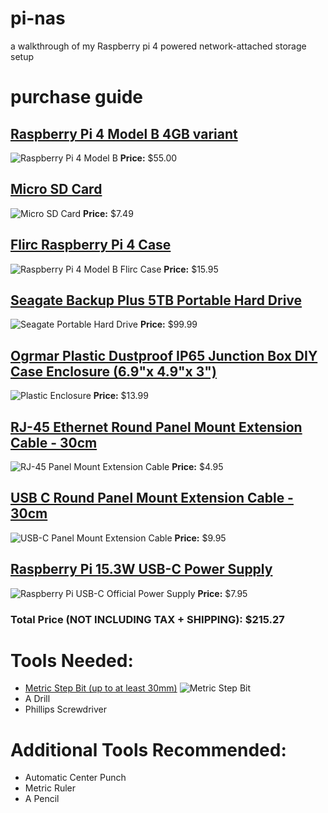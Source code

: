 # pi-nas
a walkthrough of my Raspberry pi 4 powered network-attached storage setup
# purchase guide
## [Raspberry Pi 4 Model B 4GB variant](https://www.raspberrypi.org/products/raspberry-pi-4-model-b/?variant=raspberry-pi-4-model-b-4gb)
![Raspberry Pi 4 Model B](images/RPi4.jpg)
__Price:__ $55.00

## [Micro SD Card](https://slickdeals.net/deals/microsd/)
![Micro SD Card](images/micro_sd.jpg)
__Price:__ $7.49

## [Flirc Raspberry Pi 4 Case](https://flirc.tv/more/raspberry-pi-4-case)
![Raspberry Pi 4 Model B Flirc Case](images/RPi4_flirc.jpg)
__Price:__ $15.95

## [Seagate Backup Plus 5TB Portable Hard Drive](https://www.costco.com/Seagate-Backup-Plus-5TB-Portable-Hard-Drive-with-Rescue-Data-Recovery-Services.product.100431924.html)
![Seagate Portable Hard Drive](images/drive.jpg)
__Price:__ $99.99

## [Ogrmar Plastic Dustproof IP65 Junction Box DIY Case Enclosure (6.9"x 4.9"x 3")](https://www.amazon.com/gp/product/B07872XYBX/ref=ppx_yo_dt_b_asin_title_o01_s00?ie=UTF8&psc=1)
![Plastic Enclosure](images/enclosure.jpg)
__Price:__ $13.99

## [RJ-45 Ethernet Round Panel Mount Extension Cable - 30cm](https://www.adafruit.com/product/4215)
![RJ-45 Panel Mount Extension Cable](images/RJ-45.jpg)
__Price:__ $4.95

## [USB C Round Panel Mount Extension Cable - 30cm](https://www.adafruit.com/product/4218)
![USB-C Panel Mount Extension Cable](images/USB_C.jpg)
__Price:__ $9.95

## [Raspberry Pi 15.3W USB-C Power Supply](https://www.raspberrypi.org/products/type-c-power-supply/)
![Raspberry Pi USB-C Official Power Supply](images/power_supply.jpg)
__Price:__ $7.95
### __Total Price (NOT INCLUDING TAX + SHIPPING):__ $215.27


# Tools Needed:
* [Metric Step Bit (up to at least 30mm)](https://www.amazon.com/gp/product/B075958VBL/ref=ppx_yo_dt_b_asin_title_o00_s00?ie=UTF8&psc=1)
![Metric Step Bit](images/step_bit.jpg)
* A Drill
* Phillips Screwdriver

# Additional Tools Recommended:
* Automatic Center Punch
* Metric Ruler
* A Pencil